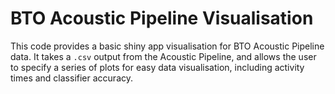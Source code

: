 # BTO Acoustic Pipeline Visualisation
This code provides a basic shiny app visualisation for BTO Acoustic Pipeline data. It takes a `.csv` output from the Acoustic Pipeline, and allows the user to specify a series of plots for easy data visualisation, including activity times and classifier accuracy.
